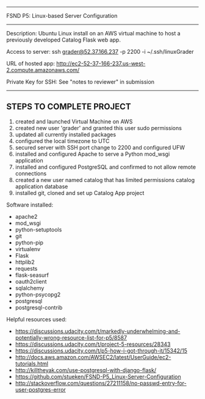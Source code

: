 *****************************************
FSND P5: Linux-based Server Configuration
*****************************************

Description:
Ubuntu Linux install on an AWS virtual machine to host a previously developed Catalog Flask web app. 


Access to server:
ssh grader@52.37.166.237 -p 2200 -i ~/.ssh/linuxGrader

URL of hosted app:
http://ec2-52-37-166-237.us-west-2.compute.amazonaws.com/

Private Key for SSH:
See "notes to reviewer" in submission


-------------------------
STEPS TO COMPLETE PROJECT
-------------------------

1. created and launched Virtual Machine on AWS
2. created  new user 'grader' and granted this user sudo permissions
3. updated all currently installed packages
4. configured the local timezone to UTC
5. secured server with SSH port change to 2200 and configured UFW
6. installed and configured Apache to serve a Python mod_wsgi application
7. installed and configured PostgreSQL and confirmed to not allow remote connections
8. created a new user named catalog that has limited permissions catalog application database
9. installed git, cloned and set up Catalog App project


Software installed:
- apache2
- mod_wsgi
- python-setuptools
- git
- python-pip
- virtualenv
- Flask
- httplib2
- requests
- flask-seasurf
- oauth2client
- sqlalchemy
- python-psycopg2
- postgresql 
- postgresql-contrib


Helpful resources used:
- https://discussions.udacity.com/t/markedly-underwhelming-and-potentially-wrong-resource-list-for-p5/8587
- https://discussions.udacity.com/t/project-5-resources/28343
- https://discussions.udacity.com/t/p5-how-i-got-through-it/15342/15
- http://docs.aws.amazon.com/AWSEC2/latest/UserGuide/ec2-tutorials.html
- http://killtheyak.com/use-postgresql-with-django-flask/
- https://github.com/stueken/FSND-P5_Linux-Server-Configuration
- http://stackoverflow.com/questions/27211158/no-passwd-entry-for-user-postgres-error
